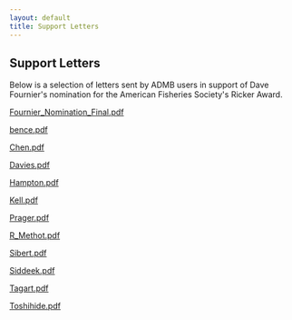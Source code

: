```yaml
---
layout: default
title: Support Letters
---
```


Support Letters
---------------

Below is a selection of letters sent by ADMB users in support of Dave Fournier's nomination for the American Fisheries Society's Ricker Award.

[Fournier_Nomination_Final.pdf](Fournier_Nomination_Final.pdf)

[bence.pdf](bence.pdf)

[Chen.pdf](Chen.pdf)

[Davies.pdf](Davies.pdf)

[Hampton.pdf](Hampton.pdf)

[Kell.pdf](Kell.pdf)

[Prager.pdf](Prager.pdf)

[R_Methot.pdf](R_Methot.pdf)

[Sibert.pdf](Sibert.pdf)

[Siddeek.pdf](Siddeek.pdf)

[Tagart.pdf](Tagart.pdf)

[Toshihide.pdf](Toshihide.pdf)
